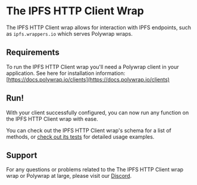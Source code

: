 # The IPFS HTTP Client Wrap

The IPFS HTTP Client wrap allows for interaction with IPFS endpoints, such as `ipfs.wrappers.io` which serves Polywrap wraps.

## Requirements

To run the IPFS HTTP Client wrap you'll need a Polywrap client in your application. See here for installation information: [https://docs.polywrap.io/clients](https://docs.polywrap.io/clients)

## Run!

With your client successfully configured, you can now run any function on the IPFS HTTP Client wrap with ease.

You can check out the IPFS HTTP Client wrap's schema for a list of methods, or [check out its tests](https://github.com/polywrap/ipfs/blob/main/wrappers/ipfs-http-client/src/__tests__/e2e/e2e.spec.ts) for detailed usage examples.

## Support

For any questions or problems related to the The IPFS HTTP Client wrap wrap or Polywrap at large, please visit our [Discord](https://discord.polywrap.io).
